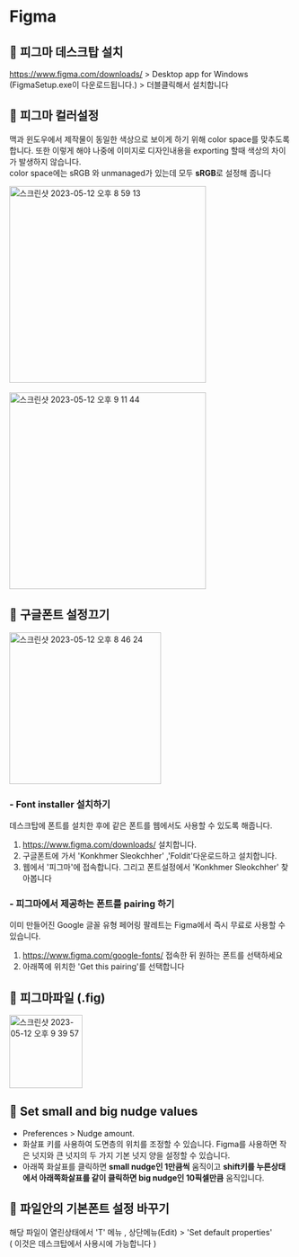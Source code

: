 # Figma

## 🍑 피그마 데스크탑 설치
https://www.figma.com/downloads/  > Desktop app for Windows (FigmaSetup.exe이 다운로드됩니다.) > 더블클릭해서 설치합니다 


## 🍑 피그마 컬러설정 
맥과 윈도우에서 제작물이 동일한 색상으로 보이게 하기 위해 color space를 맞추도록 합니다. 또한 이렇게 해야 나중에 이미지로 디자인내용을 exporting 할때 색상의 차이가 발생하지 않습니다.   
color space에는 sRGB 와 unmanaged가 있는데 모두 **sRGB**로 설정해 줍니다 

<img width="350" alt="스크린샷 2023-05-12 오후 8 59 13" src="https://github.com/PhoebeYoon/Figma/assets/48478079/7c20b3cd-4f64-4711-a1ff-38f37e50348f">
<br />
<br />

<img width="350" alt="스크린샷 2023-05-12 오후 9 11 44" src="https://github.com/PhoebeYoon/Figma/assets/48478079/20ef3012-c241-49d6-aa1c-ca34e721b131">


## 🍑 구글폰트 설정끄기

<img width="270" alt="스크린샷 2023-05-12 오후 8 46 24" src="https://github.com/PhoebeYoon/Figma/assets/48478079/0a8212ca-d0a2-4f0e-be61-1b7c886d6e15">   


### - Font installer 설치하기
데스크탑에 폰트를 설치한 후에 같은 폰트를 웹에서도 사용할 수 있도록 해줍니다.
1. https://www.figma.com/downloads/  설치합니다.
2. 구글폰트에 가서 'Konkhmer Sleokchher' ,'Foldit'다운로드하고 설치합니다.
3. 웹에서 '피그마'에 접속합니다. 그리고 폰트설정에서 'Konkhmer Sleokchher' 찾아봅니다


### - 피그마에서 제공하는 폰트를 pairing 하기
이미 만들어진 Google 글꼴 유형 페어링 팔레트는 Figma에서 즉시 무료로 사용할 수 있습니다.
1. https://www.figma.com/google-fonts/ 접속한 뒤 원하는 폰트를 선택하세요 
2. 아래쪽에 위치한 'Get this pairing'를 선택합니다 



## 🍑 피그마파일 (.fig)  
<img width="130" alt="스크린샷 2023-05-12 오후 9 39 57" src="https://github.com/PhoebeYoon/Figma/assets/48478079/24664b9e-7710-4168-a037-1d7d6d3a0527">

## 🍑 Set small and big nudge values
- Preferences > Nudge amount.  
- 화살표 키를 사용하여 도면층의 위치를 조정할 수 있습니다. Figma를 사용하면 작은 넛지와 큰 넛지의 두 가지 기본 넛지 양을 설정할 수 있습니다. 
- 아래쪽 화살표를 클릭하면 **small nudge인 1만큼씩** 움직이고 **shift키를 누른상태에서 아래쪽화살표를 같이 클릭하면 big nudge인 10픽셀만큼** 
움직입니다.  


## 🍑 파일안의 기본폰트 설정 바꾸기
해당 파일이 열린상태에서 'T' 메뉴 , 상단메뉴(Edit) > 'Set default properties'   
( 이것은 데스크탑에서 사용시에 가능합니다 )
